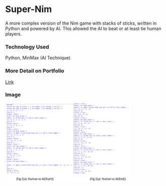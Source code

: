 # Super-Nim

A more complex version of the Nim game with stacks of sticks, written in Python and powered by AI. This allowed the AI to beat or at least tie human players.

### Technology Used
Python, MinMax (AI Technique)

### More Detail on Portfolio
[Link](https://suhaibashraf.github.io/Portfolio/super-nim)

### Image
 <img src="https://github.com/suhaibashraf/Super-Nim/blob/master/sn2.jpg" width="400" height="250">
